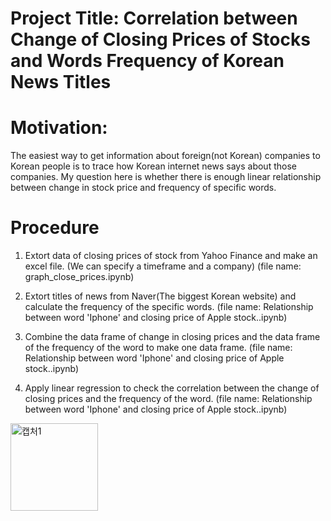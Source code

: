 # Project Title: Correlation between Change of Closing Prices of Stocks and Words Frequency of Korean News Titles

# Motivation:
The easiest way to get information about foreign(not Korean) companies to Korean people is to trace how Korean internet news says about those companies.
My question here is whether there is enough linear relationship between change in stock price and frequency of specific words.

# Procedure
1. Extort data of closing prices of stock from Yahoo Finance and make an excel file. (We can specify a timeframe and a company) 
(file name: graph_close_prices.ipynb)

2. Extort titles of news from Naver(The biggest Korean website) and calculate the frequency of the specific words. 
(file name: Relationship between word 'Iphone' and closing price of Apple stock..ipynb)

3. Combine the data frame of change in closing prices and the data frame of the frequency of the word to make one data frame. 
(file name: Relationship between word 'Iphone' and closing price of Apple stock..ipynb)

4. Apply linear regression to check the correlation between the change of closing prices and the frequency of the word. 
(file name: Relationship between word 'Iphone' and closing price of Apple stock..ipynb)


<img width="140" alt="캡처1" src="https://user-images.githubusercontent.com/68969884/104713610-1cc9e580-56f2-11eb-9ce4-dcab9e6b7ed4.PNG">
